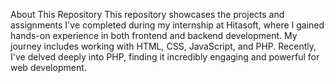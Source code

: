 About This Repository
This repository showcases the projects and assignments I've completed during my internship at Hitasoft, where I gained hands-on experience in both frontend and backend development. My journey includes working with HTML, CSS, JavaScript, and PHP. Recently, I've delved deeply into PHP, finding it incredibly engaging and powerful for web development.
